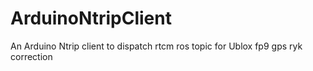# ArduinoNtripClient
An Arduino Ntrip client to dispatch rtcm ros topic for Ublox fp9 gps ryk correction
